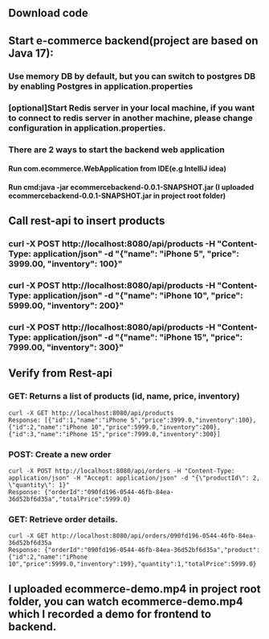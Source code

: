 ## Download code

## Start e-commerce backend(project are based on Java 17):
### Use memory DB by default, but you can switch to postgres DB by enabling Postgres in application.properties
### [optional]Start Redis server in your local machine, if you want to connect to redis server in another machine, please change configuration in application.properties.
### There are 2 ways to start the backend web application
#### Run com.ecommerce.WebApplication from IDE(e.g IntelliJ idea)
#### Run cmd:java -jar ecommercebackend-0.0.1-SNAPSHOT.jar (I uploaded ecommercebackend-0.0.1-SNAPSHOT.jar in project root folder)

## Call rest-api to insert products
### curl -X POST http://localhost:8080/api/products -H "Content-Type: application/json" -d "{\"name\": \"iPhone 5\", \"price\": 3999.00, \"inventory\": 100}"
### curl -X POST http://localhost:8080/api/products -H "Content-Type: application/json" -d "{\"name\": \"iPhone 10\", \"price\": 5999.00, \"inventory\": 200}"
### curl -X POST http://localhost:8080/api/products -H "Content-Type: application/json" -d "{\"name\": \"iPhone 15\", \"price\": 7999.00, \"inventory\": 300}"

## Verify from Rest-api
### GET: Returns a list of products (id, name, price, inventory) 
    curl -X GET http://localhost:8080/api/products
    Response: [{"id":1,"name":"iPhone 5","price":3999.0,"inventory":100},{"id":2,"name":"iPhone 10","price":5999.0,"inventory":200},{"id":3,"name":"iPhone 15","price":7999.0,"inventory":300}]
### POST: Create a new order 
    curl -X POST http://localhost:8080/api/orders -H "Content-Type: application/json" -H "Accept: application/json" -d "{\"productId\": 2, \"quantity\": 1}"
    Response: {"orderId":"090fd196-0544-46fb-84ea-36d52bf6d35a","totalPrice":5999.0} 
### GET: Retrieve order details.
    curl -X GET http://localhost:8080/api/orders/090fd196-0544-46fb-84ea-36d52bf6d35a
    Response: {"orderId":"090fd196-0544-46fb-84ea-36d52bf6d35a","product":{"id":2,"name":"iPhone 10","price":5999.0,"inventory":199},"quantity":1,"totalPrice":5999.0}

## I uploaded ecommerce-demo.mp4 in project root folder, you can watch ecommerce-demo.mp4 which I recorded a demo for frontend to backend.


